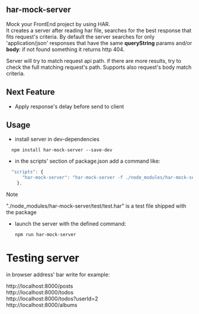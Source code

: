 ## har-mock-server
Mock your FrontEnd project by using HAR.<br/>
It creates a server after reading har file, searches for the best response that fits request's criteria.
By default the server searches for only 'application/json' responses that have the same **queryString** params and/or **body**: if not found something it returns http 404.

Server will try to match request api path.
if there are more results, try to check the full matching request's path.
  Supports also request's body match criteria.

## Next Feature
- Apply response's delay before send to client



## Usage
- install server in dev-dependencies
```shell
  npm install har-mock-server --save-dev
```

- in the scripts' section of package.json add a command like:
```javascript
  "scripts": {
      "har-mock-server": "har-mock-server -f ./node_modules/har-mock-server/test/test.har"
	},
```
> [!NOTE]
> "./node_modules/har-mock-server/test/test.har" is a test file shipped with the package

- launch the server with the defined command:<br/>
  ```
  npm run har-mock-server
  ```

# Testing server

in browser address' bar write for example:

http://localhost:8000/posts<br />
http://localhost:8000/todos<br />
http://localhost:8000/todos?userId=2<br />
http://localhost:8000/albums<br />
